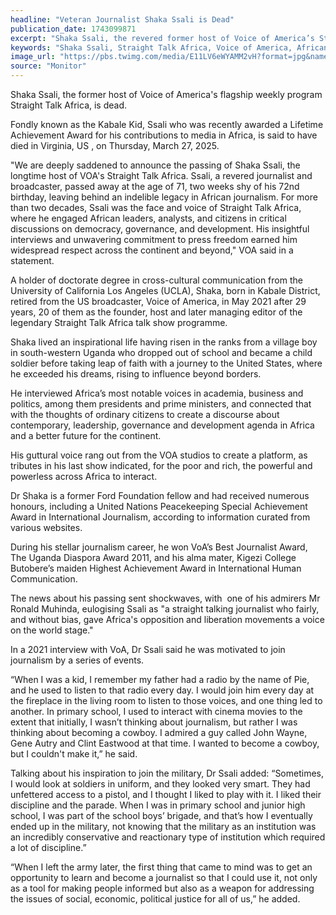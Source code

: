 ```yaml
---
headline: "Veteran Journalist Shaka Ssali is Dead"
publication_date: 1743099871
excerpt: "Shaka Ssali, the revered former host of Voice of America’s Straight Talk Africa, passed away on March 27, 2025, at age 71, leaving behind a legacy of impactful journalism and advocacy for African governance and development."
keywords: "Shaka Ssali, Straight Talk Africa, Voice of America, African journalism, Kabale Kid, Lifetime Achievement Award, Press freedom, Uganda journalist"
image_url: "https://pbs.twimg.com/media/E11LV6eWYAMM2vH?format=jpg&name=large"
source: "Monitor"
---
```


Shaka Ssali, the former host of Voice of America's flagship weekly program Straight Talk Africa, is dead.

Fondly known as the Kabale Kid, Ssali who was recently awarded a Lifetime Achievement Award for his contributions to media in Africa, is said to have died in Virginia, US , on Thursday, March 27, 2025.

"We are deeply saddened to announce the passing of Shaka Ssali, the longtime host of VOA's Straight Talk Africa. Ssali, a revered journalist and broadcaster, passed away at the age of 71, two weeks shy of his 72nd birthday, leaving behind an indelible legacy in African journalism. For more than two decades, Ssali was the face and voice of Straight Talk Africa, where he engaged African leaders, analysts, and citizens in critical discussions on democracy, governance, and development. His insightful interviews and unwavering commitment to press freedom earned him widespread respect across the continent and beyond," VOA said in a statement.

A holder of doctorate degree in cross-cultural communication from the University of California Los Angeles (UCLA), Shaka, born in Kabale District, retired from the US broadcaster, Voice of America, in May 2021 after 29 years, 20 of them as the founder, host and later managing editor of the legendary Straight Talk Africa talk show programme.

Shaka lived an inspirational life having risen in the ranks from a village boy in south-western Uganda who dropped out of school and became a child soldier before taking leap of faith with a journey to the United States, where he exceeded his dreams, rising to influence beyond borders.

He interviewed Africa’s most notable voices in academia, business and politics, among them presidents and prime ministers, and connected that with the thoughts of ordinary citizens to create a discourse about contemporary, leadership, governance and development agenda in Africa and a better future for the continent.

His guttural voice rang out from the VOA studios to create a platform, as tributes in his last show indicated, for the poor and rich, the powerful and powerless across Africa to interact.

Dr Shaka is a former Ford Foundation fellow and had received numerous honours, including a United Nations Peacekeeping Special Achievement Award in International Journalism, according to information curated from various websites.

During his stellar journalism career, he won VoA’s Best Journalist Award, The Uganda Diaspora Award 2011, and his alma mater, Kigezi College Butobere’s maiden Highest Achievement Award in International Human Communication.

The news about his passing sent shockwaves, with  one of his admirers Mr Ronald Muhinda, eulogising Ssali as "a straight talking journalist who fairly, and without bias, gave Africa's opposition and liberation movements a voice on the world stage."

In a 2021 interview with VoA, Dr Ssali said he was motivated to join journalism by a series of events.

“When I was a kid, I remember my father had a radio by the name of Pie, and he used to listen to that radio every day. I would join him every day at the fireplace in the living room to listen to those voices, and one thing led to another. In primary school, I used to interact with cinema movies to the extent that initially, I wasn’t thinking about journalism, but rather I was thinking about becoming a cowboy. I admired a guy called John Wayne, Gene Autry and Clint Eastwood at that time. I wanted to become a cowboy, but I couldn't make it,” he said.

Talking about his inspiration to join the military, Dr Ssali added: “Sometimes, I would look at soldiers in uniform, and they looked very smart. They had unfettered access to a pistol, and I thought I liked to play with it. I liked their discipline and the parade. When I was in primary school and junior high school, I was part of the school boys’ brigade, and that’s how I eventually ended up in the military, not knowing that the military as an institution was an incredibly conservative and reactionary type of institution which required a lot of discipline.”

“When I left the army later, the first thing that came to mind was to get an opportunity to learn and become a journalist so that I could use it, not only as a tool for making people informed but also as a weapon for addressing the issues of social, economic, political justice for all of us,” he added.
